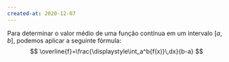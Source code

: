 ```yaml
---
created-at: 2020-12-07
---
```

Para determinar o valor médio de uma função contínua em um intervalo $[a,b]$, podemos aplicar a seguinte fórmula:
$$
  \overline{f}=\frac{\displaystyle\int_a^b{f(x)}\,dx}{b-a}
$$